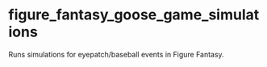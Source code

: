 # figure_fantasy_goose_game_simulations
Runs simulations for eyepatch/baseball events in Figure Fantasy.
